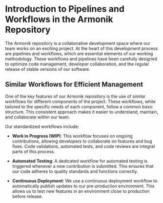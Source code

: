 # Introduction to Pipelines and Workflows in the Armonik Repository

The Armonik repository is a collaborative development space where our team works on an exciting project. At the heart of this development process are pipelines and workflows, which are essential elements of our working methodology. These workflows and pipelines have been carefully designed to optimize code management, developer collaboration, and the regular release of stable versions of our software.

## Similar Workflows for Efficient Management

One of the key features of our Armonik repository is the use of similar workflows for different components of the project. These workflows, while tailored to the specific needs of each component, follow a common basic structure. This consistent approach makes it easier to understand, maintain, and collaborate within our team.

Our standardized workflows include:

- **Work in Progress (WIP)**: This workflow focuses on ongoing contributions, allowing developers to collaborate on features and bug fixes. Code validations, automated tests, and code reviews are integral parts of this process.

- **Automated Testing**: A dedicated workflow for automated testing is triggered whenever a new contribution is submitted. This ensures that our code adheres to quality standards and functions correctly.

- **Continuous Deployment**: We use a continuous deployment workflow to automatically publish updates to our pre-production environment. This allows us to test new features in an environment close to production before release.

